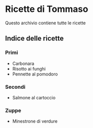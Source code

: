 # Ricette di Tommaso

Questo archivio contiene tutte le ricette

## Indice delle ricette

### Primi
* Carbonara
* Risotto ai funghi
* Pennette al pomodoro

### Secondi
* Salmone al cartoccio

### Zuppe
* Minestrone di verdure

